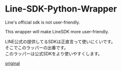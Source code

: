 # Line-SDK-Python-Wrapper

Line's official sdk is not user-friendly.

This wrapper will make LineSDK more user-friendly.

LINE公式の提供してるSDKは正直言って使いにくいです。\
そこでこのラッパーの出番です。\
このラッパーは公式SDKをより使いやすくします。

[original](https://github.com/line/line-bot-sdk-python)
